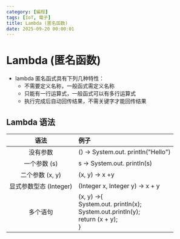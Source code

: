 ```yaml
---
category: [編程]
tags: [IoT, 電子]
title: Lambda (匿名函数)
date: 2025-09-20 00:00:01
---
```


<style>
  table {
    width: 100%
    }
  td {
    vertical-align: center;
    text-align: center;
  }
  table.inputT{
    margin: 10px;
    width: auto;
    margin-left: auto;
    margin-right: auto;
    border: none;
  }
  input{
    text-align: center;
    padding: 0px 10px;
  }
  iframe{
    width: 100%;
    display: block;
    border-style:none;
  }
</style>

# Lambda (匿名函数)

 - lambda 匿名函式具有下列几种特性：
    - 不需要定义名称，一般函式需定义名称
    - 只能有一行运算式，一般函式可以有多行运算式
    - 执行完成后自动回传结果，不需关键字才能回传结果


## Lambda 语法

|语法|例子|
|:---:|:---|
|没有参数|() -> System.out. println("Hello")|
|一个参数 (s)|s -> System.out. println(s)|
|二个参数 (x, y)|(x, y) -> х +y|
|显式参数型态 (Integer)|(Integer x, Integer y) -> x + y|
|多个语句|(x, y) ->{<br>System.out. println(x);<br>System.out.println(y);<br>return (x + y);<br>}|